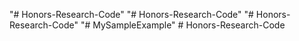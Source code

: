 "# Honors-Research-Code" 
"# Honors-Research-Code" 
"# Honors-Research-Code" 
"# MySampleExample" 
#   H o n o r s - R e s e a r c h - C o d e  
 